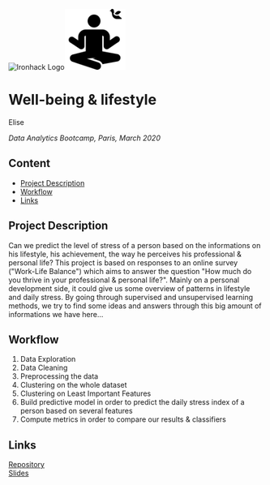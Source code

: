 <img src="https://bit.ly/2VnXWr2" alt="Ironhack Logo" width="100"/><img src="https://github.com/esilesvn/Wellbeing_StressLevel/blob/master/images/icon_wellbeing.png" alt="Wellbeing Icon" width="120"/>

# Well-being & lifestyle
Elise

*Data Analytics Bootcamp, Paris, March 2020*

## Content
- [Project Description](#project-description)
- [Workflow](#workflow)
- [Links](#links)

## Project Description
Can we predict the level of stress of a person based on the informations on his lifestyle, his achievement, the way he perceives his professional & personal life?
This project is based on responses to an online survey ("Work-Life Balance") which aims to answer the question "How much do you thrive in your professional & personal life?".
Mainly on a personal development side, it could give us some overview of patterns in lifestyle and daily stress. 
By going through supervised and unsupervised learning methods, we try to find some ideas and answers through this big amount of informations we have here...


## Workflow
1. Data Exploration
2. Data Cleaning
3. Preprocessing the data
4. Clustering on the whole dataset
3. Clustering on Least Important Features
4. Build predictive model in order to predict the daily stress index of a person based on several features
5. Compute metrics in order to compare our results & classifiers

## Links

[Repository](https://github.com/esilesvn/0323_2020DATAPAR/Projects/Wellbeing/)  
[Slides](https://docs.google.com/presentation/d/18d2F9KkAe78-6jA9JNPH9jANsndWqxrF9nuN1XglhCA/edit?usp=sharing)
